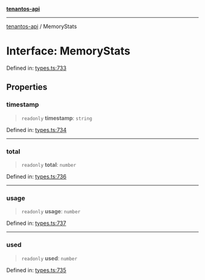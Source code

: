 [**tenantos-api**](../README.md)

***

[tenantos-api](../globals.md) / MemoryStats

# Interface: MemoryStats

Defined in: [types.ts:733](https://github.com/shadmanZero/tenantos-api/blob/5456fdea44f46a63455944d4982f5327cbeb3156/src/types.ts#L733)

## Properties

### timestamp

> `readonly` **timestamp**: `string`

Defined in: [types.ts:734](https://github.com/shadmanZero/tenantos-api/blob/5456fdea44f46a63455944d4982f5327cbeb3156/src/types.ts#L734)

***

### total

> `readonly` **total**: `number`

Defined in: [types.ts:736](https://github.com/shadmanZero/tenantos-api/blob/5456fdea44f46a63455944d4982f5327cbeb3156/src/types.ts#L736)

***

### usage

> `readonly` **usage**: `number`

Defined in: [types.ts:737](https://github.com/shadmanZero/tenantos-api/blob/5456fdea44f46a63455944d4982f5327cbeb3156/src/types.ts#L737)

***

### used

> `readonly` **used**: `number`

Defined in: [types.ts:735](https://github.com/shadmanZero/tenantos-api/blob/5456fdea44f46a63455944d4982f5327cbeb3156/src/types.ts#L735)
